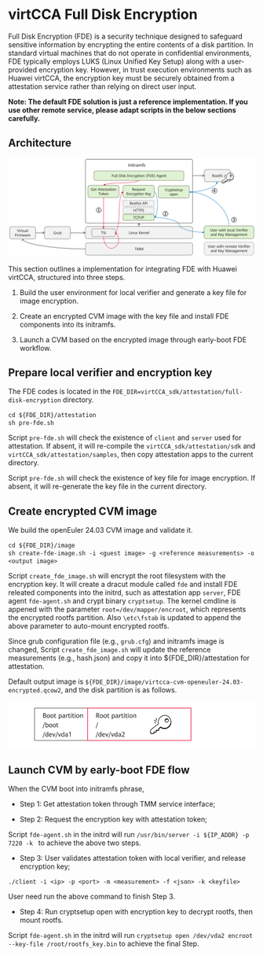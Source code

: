 # virtCCA Full Disk Encryption

Full Disk Encryption (FDE) is a security technique designed to safeguard sensitive information by encrypting the entire contents of a disk partition. In standard virtual machines that do not operate in confidential environments, FDE typically employs LUKS (Linux Unified Key Setup) along with a user-provided encryption key. However, in trust execution environments such as Huawei virtCCA, the encryption key must be securely obtained from a attestation service rather than relying on direct user input.

**Note: The default FDE solution is just a reference implementation. If you use other remote service, please adapt scripts in the below sections carefully.**


## Architecture

![](./doc/fde-arch.png)

This section outlines a implementation for integrating FDE with Huawei virtCCA, structured into three steps.

1. Build the user environment for local verifier and generate a key file for image encryption.

2. Create an encrypted CVM image with the key file and install FDE components into its initramfs.

3. Launch a CVM based on the encrypted image through early-boot FDE workflow.

## Prepare local verifier and encryption key

The FDE codes is located in the `FDE_DIR=virtCCA_sdk/attestation/full-disk-encryption` directory.

```shell
cd ${FDE_DIR}/attestation
sh pre-fde.sh
```

Script `pre-fde.sh` will check the existence of `client` and `server` used for attestation. If absent, it will re-compile the `virtCCA_sdk/attestation/sdk` and `virtCCA_sdk/attestation/samples`, then copy attestation apps to the current directory.

Script `pre-fde.sh` will check the existence of key file for image encryption. If absent, it will re-generate the key file in the current directory.

## Create encrypted CVM image

We build the openEuler 24.03 CVM image and validate it. 

```shell
cd ${FDE_DIR}/image
sh create-fde-image.sh -i <guest image> -g <reference measurements> -o <output image>
```

Script `create_fde_image.sh` will encrypt the root filesystem with the encryption key. It will create a dracut module called `fde` and install FDE releated components into the initrd, such as attestation app `server`, FDE agent `fde-agent.sh` and crypt binary `cryptsetup`. The kernel cmdline is appened with the parameter `root=/dev/mapper/encroot`, which represents the encrypted rootfs partition. Also `\etc\fstab` is updated to append the above parameter to auto-mount encrypted rootfs. 

Since grub configuration file (e.g., `grub.cfg`) and initramfs image is changed, Script `create_fde_image.sh` will update the reference measurements (e.g., hash.json) and copy it into ${FDE_DIR}/attestation for attestation.

Default output image is `${FDE_DIR}/image/virtcca-cvm-openeuler-24.03-encrypted.qcow2`, and the disk partition is as follows.

![](./doc/disk-partition.png)

## Launch CVM by early-boot FDE flow

When the CVM boot into initramfs phrase,

* Step 1: Get attestation token through TMM service interface;

* Step 2: Request the encryption key with attestation token;

Script `fde-agent.sh` in the initrd will run `/usr/bin/server -i ${IP_ADDR} -p 7220 -k ` to achieve the above two steps.

* Step 3: User validates attestation token with local verifier, and release encryption key;

```shell
./client -i <ip> -p <port> -m <measurement> -f <json> -k <keyfile> 
```

User need run the above command to finish Step 3.

* Step 4: Run cryptsetup open with encryption key to decrypt rootfs, then mount rootfs.

Script `fde-agent.sh` in the initrd will run `cryptsetup open /dev/vda2 encroot --key-file /root/rootfs_key.bin` to achieve the final Step.